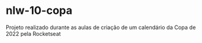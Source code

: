 # nlw-10-copa
Projeto realizado durante as aulas de criação de um calendário da Copa de 2022 pela Rocketseat
